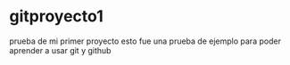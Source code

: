 # gitproyecto1
prueba de mi primer proyecto
esto fue una prueba de ejemplo para poder aprender a usar git y github
